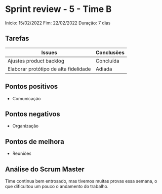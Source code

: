 # Sprint review - 5 - Time B

Inicio: 15/02/2022
Fim: 22/02/2022
Duração: 7 dias

## Tarefas

| Issues                                | Conclusões |
| ------------------------------------- | ---------- |
| Ajustes product backlog               | Concluída  |
| Elaborar protótipo de alta fidelidade | Adiada     |


## Pontos positivos
* Comunicação

## Pontos negativos
* Organização

## Pontos de melhora
* Reuniões

## Análise do Scrum Master
Time continua bem entrosado, mas tivemos muitas provas essa semana, o que dificultou um pouco o andamento do trabalho.
